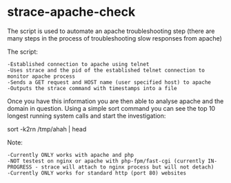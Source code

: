 # strace-apache-check
The script is used to automate an apache troubleshooting step (there are many steps in the process of troubleshooting slow responses from apache)

The script:

    -Established connection to apache using telnet
    -Uses strace and the pid of the established telnet connection to monitor apache process
    -Sends a GET request and HOST name (user specified host) to apache
    -Outputs the strace command with timestamps into a file
    
Once you have this information you are then able to analyse apache and the domain in question.
Using a simple sort command you can see the top 10 longest running system calls and start the investigation:

sort -k2rn /tmp/ahah | head

Note:  

    -Currently ONLY works with apache and php
    -NOT testest on nginx or apache with php-fpm/fast-cgi (currently IN-PROGRESS - strace will attach to nginx process but will not detach)
    -Currently ONLY works for standard http (port 80) websites

